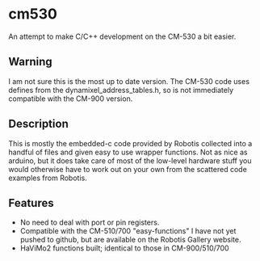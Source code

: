 cm530
=====

An attempt to make C/C++ development on the CM-530 a bit easier.

Warning
-----
I am not sure this is the most up to date version. The CM-530 code uses defines from the dynamixel\_address\_tables.h, so is not immediately compatible with the CM-900 version.

Description
-----
This is mostly the embedded-c code provided by Robotis collected into a handful
of files and given easy to use wrapper functions.  Not as nice as arduino, but
it does take care of most of the low-level hardware stuff you would otherwise
have to work out on your own from the scattered code examples from Robotis.

Features
-----
- No need to deal with port or pin registers.
- Compatible with the CM-510/700 "easy-functions" I have not yet pushed to github, but are available on the Robotis Gallery website.
- HaViMo2 functions built; identical to those in CM-900/510/700
